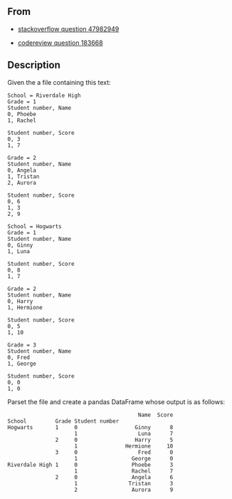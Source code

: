 ## From

* [stackoverflow question 47982949](https://stackoverflow.com/questions/47982949/how-to-parse-complex-text-files-using-python)

* [codereview question 183668](https://codereview.stackexchange.com/questions/183668/parse-complex-text-files-using-python)

## Description

Given the a file containing this text:

```text
School = Riverdale High
Grade = 1
Student number, Name
0, Phoebe
1, Rachel

Student number, Score
0, 3
1, 7

Grade = 2
Student number, Name
0, Angela
1, Tristan
2, Aurora

Student number, Score
0, 6
1, 3
2, 9

School = Hogwarts
Grade = 1
Student number, Name
0, Ginny
1, Luna

Student number, Score
0, 8
1, 7

Grade = 2
Student number, Name
0, Harry
1, Hermione

Student number, Score
0, 5
1, 10

Grade = 3
Student number, Name
0, Fred
1, George

Student number, Score
0, 0
1, 0
```

Parset the file and create a pandas DataFrame whose output is as follows:

```text
                                         Name  Score
School         Grade Student number                 
Hogwarts       1     0                  Ginny      8
                     1                   Luna      7
               2     0                  Harry      5
                     1               Hermione     10
               3     0                   Fred      0
                     1                 George      0
Riverdale High 1     0                 Phoebe      3
                     1                 Rachel      7
               2     0                 Angela      6
                     1                Tristan      3
                     2                 Aurora      9
```